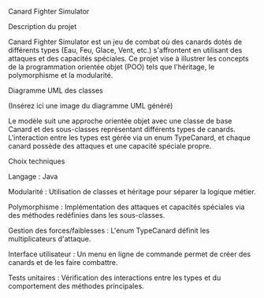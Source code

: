 Canard Fighter Simulator

Description du projet

Canard Fighter Simulator est un jeu de combat où des canards dotés de différents types (Eau, Feu, Glace, Vent, etc.) s'affrontent en utilisant des attaques et des capacités spéciales. Ce projet vise à illustrer les concepts de la programmation orientée objet (POO) tels que l'héritage, le polymorphisme et la modularité.

Diagramme UML des classes

(Insérez ici une image du diagramme UML généré)

Le modèle suit une approche orientée objet avec une classe de base Canard et des sous-classes représentant différents types de canards. L'interaction entre les types est gérée via un enum TypeCanard, et chaque canard possède des attaques et une capacité spéciale propre.

Choix techniques

Langage : Java

Modularité : Utilisation de classes et héritage pour séparer la logique métier.

Polymorphisme : Implémentation des attaques et capacités spéciales via des méthodes redéfinies dans les sous-classes.

Gestion des forces/faiblesses : L'enum TypeCanard définit les multiplicateurs d'attaque.

Interface utilisateur : Un menu en ligne de commande permet de créer des canards et de les faire combattre.

Tests unitaires : Vérification des interactions entre les types et du comportement des méthodes principales.
